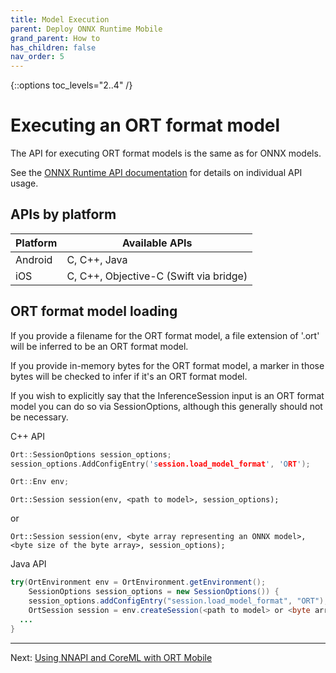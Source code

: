 ```yaml
---
title: Model Execution
parent: Deploy ONNX Runtime Mobile
grand_parent: How to
has_children: false
nav_order: 5
---
```

{::options toc_levels="2..4" /}

# Executing an ORT format model

The API for executing ORT format models is the same as for ONNX models.

See the [ONNX Runtime API documentation](../../reference/api) for details on individual API usage.

## APIs by platform


| Platform | Available APIs |
|----------|----------------|
| Android | C, C++, Java |
| iOS | C, C++, Objective-C (Swift via bridge) |

## ORT format model loading

If you provide a filename for the ORT format model, a file extension of '.ort' will be inferred to be an ORT format model.

If you provide in-memory bytes for the ORT format model, a marker in those bytes will be checked to infer if it's an ORT format model.

If you wish to explicitly say that the InferenceSession input is an ORT format model you can do so via SessionOptions, although this generally should not be necessary.

C++ API
```c++
Ort::SessionOptions session_options;
session_options.AddConfigEntry('session.load_model_format', 'ORT');

Ort::Env env;
```
```
Ort::Session session(env, <path to model>, session_options);
```
or
```
Ort::Session session(env, <byte array representing an ONNX model>, <byte size of the byte array>, session_options);
```

Java API
```java
try(OrtEnvironment env = OrtEnvironment.getEnvironment();
    SessionOptions session_options = new SessionOptions()) {
    session_options.addConfigEntry("session.load_model_format", "ORT");
    OrtSession session = env.createSession(<path to model> or <byte array representing an ONNX model>, session_options);
  ...
}
```

------

Next: [Using NNAPI and CoreML with ORT Mobile](using-nnapi-coreml-with-ort-mobile)
